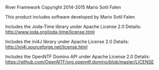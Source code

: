    River Framework 
   Copyright 2014-2015 Mario Sotil Falen

   This product includes software developed by Mario Sotil Falen
   
   Includes the Joda-Time library under Apache License 2.0  Details: http://www.joda.org/joda-time/license.html 

   Includes the ini4J library under Apache License 2.0  Details: http://ini4j.sourceforge.net/license.html
   
   Includes the OpenNTF Domino API under Apache License 2.0  Details: https://github.com/OpenNTF/org.openntf.domino/blob/master/LICENSE
   
   
